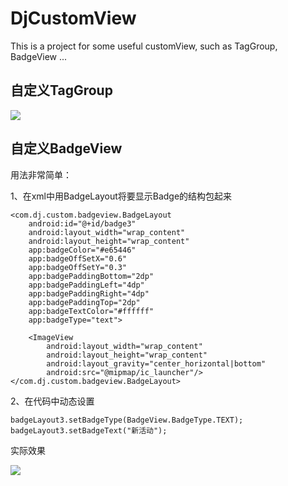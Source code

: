 # DjCustomView
This is a project for some useful  customView, such as TagGroup, BadgeView ...

## 自定义TagGroup

![](https://upload-images.jianshu.io/upload_images/1420866-326f7fd26b3af8f3.png?imageMogr2/auto-orient/strip%7CimageView2/2/w/480)


## 自定义BadgeView

用法非常简单：

1、在xml中用BadgeLayout将要显示Badge的结构包起来
```
<com.dj.custom.badgeview.BadgeLayout
    android:id="@+id/badge3"
    android:layout_width="wrap_content"
    android:layout_height="wrap_content"
    app:badgeColor="#e65446"
    app:badgeOffSetX="0.6"
    app:badgeOffSetY="0.3"
    app:badgePaddingBottom="2dp"
    app:badgePaddingLeft="4dp"
    app:badgePaddingRight="4dp"
    app:badgePaddingTop="2dp"
    app:badgeTextColor="#ffffff"
    app:badgeType="text">

    <ImageView
        android:layout_width="wrap_content"
        android:layout_height="wrap_content"
        android:layout_gravity="center_horizontal|bottom"
        android:src="@mipmap/ic_launcher"/>
</com.dj.custom.badgeview.BadgeLayout>
```

2、在代码中动态设置

```
badgeLayout3.setBadgeType(BadgeView.BadgeType.TEXT);
badgeLayout3.setBadgeText("新活动");
```

实际效果

![](http://image.studio.dajiazhongyi.com/studio/image/WT/AM/R8/WTAMR8XUb7nPa1NNLbet.jpg)

